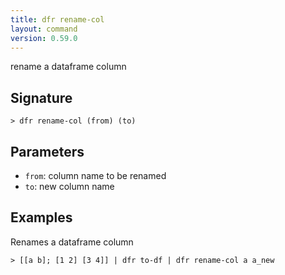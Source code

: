 ```yaml
---
title: dfr rename-col
layout: command
version: 0.59.0
---
```


rename a dataframe column

## Signature

```> dfr rename-col (from) (to)```

## Parameters

 -  `from`: column name to be renamed
 -  `to`: new column name

## Examples

Renames a dataframe column
```shell
> [[a b]; [1 2] [3 4]] | dfr to-df | dfr rename-col a a_new
```

